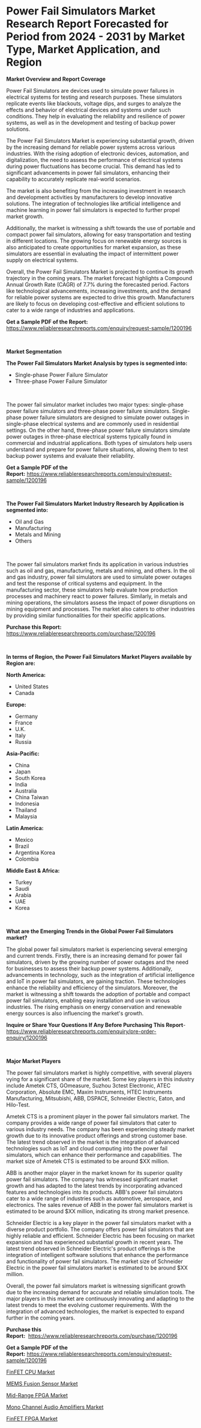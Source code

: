 <p><h1>Power Fail Simulators Market Research Report Forecasted for Period from 2024 -  2031 by Market Type, Market Application, and Region</h1></p><p><strong>Market Overview and Report Coverage</strong></p>
<p><p>Power Fail Simulators are devices used to simulate power failures in electrical systems for testing and research purposes. These simulators replicate events like blackouts, voltage dips, and surges to analyze the effects and behavior of electrical devices and systems under such conditions. They help in evaluating the reliability and resilience of power systems, as well as in the development and testing of backup power solutions.</p><p>The Power Fail Simulators Market is experiencing substantial growth, driven by the increasing demand for reliable power systems across various industries. With the rising adoption of electronic devices, automation, and digitalization, the need to assess the performance of electrical systems during power fluctuations has become crucial. This demand has led to significant advancements in power fail simulators, enhancing their capability to accurately replicate real-world scenarios.</p><p>The market is also benefiting from the increasing investment in research and development activities by manufacturers to develop innovative solutions. The integration of technologies like artificial intelligence and machine learning in power fail simulators is expected to further propel market growth.</p><p>Additionally, the market is witnessing a shift towards the use of portable and compact power fail simulators, allowing for easy transportation and testing in different locations. The growing focus on renewable energy sources is also anticipated to create opportunities for market expansion, as these simulators are essential in evaluating the impact of intermittent power supply on electrical systems.</p><p>Overall, the Power Fail Simulators Market is projected to continue its growth trajectory in the coming years. The market forecast highlights a Compound Annual Growth Rate (CAGR) of 7.7% during the forecasted period. Factors like technological advancements, increasing investments, and the demand for reliable power systems are expected to drive this growth. Manufacturers are likely to focus on developing cost-effective and efficient solutions to cater to a wide range of industries and applications.</p></p>
<p><strong>Get a Sample PDF of the Report:</strong> <a href="https://www.reliableresearchreports.com/enquiry/request-sample/1200196">https://www.reliableresearchreports.com/enquiry/request-sample/1200196</a></p>
<p>&nbsp;</p>
<p><strong>Market Segmentation</strong></p>
<p><strong>The Power Fail Simulators Market Analysis by types is segmented into:</strong></p>
<p><ul><li>Single-phase Power Failure Simulator</li><li>Three-phase Power Failure Simulator</li></ul></p>
<p>&nbsp;</p>
<p><p>The power fail simulator market includes two major types: single-phase power failure simulators and three-phase power failure simulators. Single-phase power failure simulators are designed to simulate power outages in single-phase electrical systems and are commonly used in residential settings. On the other hand, three-phase power failure simulators simulate power outages in three-phase electrical systems typically found in commercial and industrial applications. Both types of simulators help users understand and prepare for power failure situations, allowing them to test backup power systems and evaluate their reliability.</p></p>
<p><strong>Get a Sample PDF of the Report:</strong>&nbsp;<a href="https://www.reliableresearchreports.com/enquiry/request-sample/1200196">https://www.reliableresearchreports.com/enquiry/request-sample/1200196</a></p>
<p>&nbsp;</p>
<p><strong>The Power Fail Simulators Market Industry Research by Application is segmented into:</strong></p>
<p><ul><li>Oil and Gas</li><li>Manufacturing</li><li>Metals and Mining</li><li>Others</li></ul></p>
<p>&nbsp;</p>
<p><p>The power fail simulators market finds its application in various industries such as oil and gas, manufacturing, metals and mining, and others. In the oil and gas industry, power fail simulators are used to simulate power outages and test the response of critical systems and equipment. In the manufacturing sector, these simulators help evaluate how production processes and machinery react to power failures. Similarly, in metals and mining operations, the simulators assess the impact of power disruptions on mining equipment and processes. The market also caters to other industries by providing similar functionalities for their specific applications.</p></p>
<p><strong>Purchase this Report:</strong>&nbsp; <a href="https://www.reliableresearchreports.com/purchase/1200196">https://www.reliableresearchreports.com/purchase/1200196</a></p>
<p>&nbsp;</p>
<p><strong>In terms of Region, the Power Fail Simulators Market Players available by Region are:</strong></p>
<p>
    <p> <strong> North America: </strong>
        <ul>
            <li>United States</li>
            <li>Canada</li>
        </ul>
        </p> 
    <p> <strong> Europe: </strong>
        <ul>
            <li>Germany</li>
            <li>France</li>
            <li>U.K.</li>
            <li>Italy</li>
            <li>Russia</li>
        </ul>
        </p> 
    <p> <strong> Asia-Pacific: </strong>
        <ul>
            <li>China</li>
            <li>Japan</li>
            <li>South Korea</li>
            <li>India</li>
            <li>Australia</li>
            <li>China Taiwan</li>
            <li>Indonesia</li>
            <li>Thailand</li>
            <li>Malaysia</li>
        </ul>
        </p> 
    <p> <strong> Latin America: </strong>
        <ul>
            <li>Mexico</li>
            <li>Brazil</li>
            <li>Argentina Korea</li>
            <li>Colombia</li>
        </ul>
        </p> 
    <p> <strong> Middle East & Africa: </strong>
        <ul>
            <li>Turkey</li>
            <li>Saudi</li>
            <li>Arabia</li>
            <li>UAE</li>
            <li>Korea</li>
        </ul>
    </p>
    </p>
<p>&nbsp;</p>
<p><strong>What are the Emerging Trends in the Global Power Fail Simulators market?</strong></p>
<p><p>The global power fail simulators market is experiencing several emerging and current trends. Firstly, there is an increasing demand for power fail simulators, driven by the growing number of power outages and the need for businesses to assess their backup power systems. Additionally, advancements in technology, such as the integration of artificial intelligence and IoT in power fail simulators, are gaining traction. These technologies enhance the reliability and efficiency of the simulators. Moreover, the market is witnessing a shift towards the adoption of portable and compact power fail simulators, enabling easy installation and use in various industries. The rising emphasis on energy conservation and renewable energy sources is also influencing the market's growth.</p></p>
<p><strong>Inquire or Share Your Questions If Any Before Purchasing This Report</strong>- <a href="https://www.reliableresearchreports.com/enquiry/pre-order-enquiry/1200196">https://www.reliableresearchreports.com/enquiry/pre-order-enquiry/1200196</a></p>
<p>&nbsp;</p>
<p><strong>Major Market Players</strong></p>
<p><p>The power fail simulators market is highly competitive, with several players vying for a significant share of the market. Some key players in this industry include Ametek CTS, GOmeasure, Suzhou 3ctest Electronic, ATEC Corporation, Absolute EMC, Maxim Instruments, HTEC Instruments Manufacturing, Mitsubishi, ABB, DSPACE, Schneider Electric, Eaton, and Hilo-Test.</p><p>Ametek CTS is a prominent player in the power fail simulators market. The company provides a wide range of power fail simulators that cater to various industry needs. The company has been experiencing steady market growth due to its innovative product offerings and strong customer base. The latest trend observed in the market is the integration of advanced technologies such as IoT and cloud computing into the power fail simulators, which can enhance their performance and capabilities. The market size of Ametek CTS is estimated to be around $XX million.</p><p>ABB is another major player in the market known for its superior quality power fail simulators. The company has witnessed significant market growth and has adapted to the latest trends by incorporating advanced features and technologies into its products. ABB's power fail simulators cater to a wide range of industries such as automotive, aerospace, and electronics. The sales revenue of ABB in the power fail simulators market is estimated to be around $XX million, indicating its strong market presence.</p><p>Schneider Electric is a key player in the power fail simulators market with a diverse product portfolio. The company offers power fail simulators that are highly reliable and efficient. Schneider Electric has been focusing on market expansion and has experienced substantial growth in recent years. The latest trend observed in Schneider Electric's product offerings is the integration of intelligent software solutions that enhance the performance and functionality of power fail simulators. The market size of Schneider Electric in the power fail simulators market is estimated to be around $XX million.</p><p>Overall, the power fail simulators market is witnessing significant growth due to the increasing demand for accurate and reliable simulation tools. The major players in this market are continuously innovating and adapting to the latest trends to meet the evolving customer requirements. With the integration of advanced technologies, the market is expected to expand further in the coming years.</p></p>
<p><strong>Purchase this Report:</strong>&nbsp;&nbsp;<a href="https://www.reliableresearchreports.com/purchase/1200196">https://www.reliableresearchreports.com/purchase/1200196</a></p>
<p></p>
<p><strong>Get a Sample PDF of the Report:</strong>&nbsp;<a href="https://www.reliableresearchreports.com/enquiry/request-sample/1200196">https://www.reliableresearchreports.com/enquiry/request-sample/1200196</a></p>
<p><p><a href="https://github.com/mohamedbakry57/Market-Research-Report-List-1/blob/main/finfet-cpu-market.md">FinFET CPU Market</a></p><p><a href="https://github.com/antony131rp/Market-Research-Report-List-1/blob/main/mems-fusion-sensor-market.md">MEMS Fusion Sensor Market</a></p><p><a href="https://github.com/lababdou/Market-Research-Report-List-1/blob/main/mid-range-fpga-market.md">Mid-Range FPGA Market</a></p><p><a href="https://github.com/sougarounis/Market-Research-Report-List-1/blob/main/mono-channel-audio-amplifiers-market.md">Mono Channel Audio Amplifiers Market</a></p><p><a href="https://github.com/bracarafogo/Market-Research-Report-List-1/blob/main/finfet-fpga-market.md">FinFET FPGA Market</a></p></p>